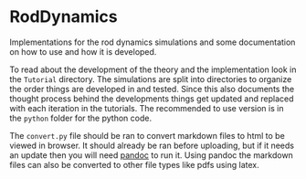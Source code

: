 # RodDynamics
Implementations for the rod dynamics simulations and some documentation on how to use and how it is developed.

To read about the development of the theory and the implementation look in the `Tutorial` directory. The simulations are split into directories to organize the order things are developed in and tested. Since this also documents the thought process behind the developments things get updated and replaced with each iteration in the tutorials. The recommended to use version is in the `python` folder for the python code.

The `convert.py` file should be ran to convert markdown files to html to be viewed in browser. It should already be ran before uploading, but if it needs an update then you will need [pandoc](https://pandoc.org/) to run it. Using pandoc the markdown files can also be converted to other file types like pdfs using latex.
